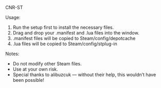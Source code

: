 CNR-ST

Usage:
1. Run the setup first to install the necessary files.
2. Drag and drop your .manifest and .lua files into the window.
3. .manifest files will be copied to Steam/config/depotcache
4. .lua files will be copied to Steam/config/stplug-in

Notes:
- Do not modify other Steam files.
- Use at your own risk.
- Special thanks to alibuzcuk — without their help, this wouldn’t have been possible!
